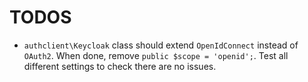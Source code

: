 TODOS 
=====

- `authclient\Keycloak` class should extend `OpenIdConnect` instead of `OAuth2`. When done, remove `public $scope = 'openid';`. Test all different settings to check there are no issues.